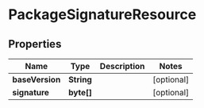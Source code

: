 

# PackageSignatureResource


## Properties

Name | Type | Description | Notes
------------ | ------------- | ------------- | -------------
**baseVersion** | **String** |  |  [optional]
**signature** | **byte[]** |  |  [optional]



